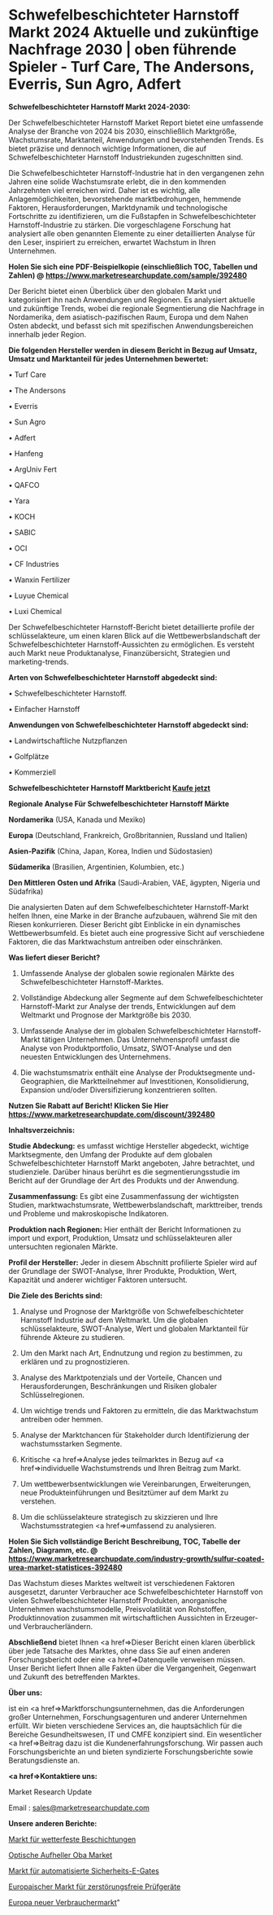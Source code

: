 # Schwefelbeschichteter Harnstoff Markt 2024 Aktuelle und zukünftige Nachfrage 2030 | oben führende Spieler - Turf Care, The Andersons, Everris, Sun Agro, Adfert

<strong>Schwefelbeschichteter Harnstoff Markt 2024-2030:</strong>

Der Schwefelbeschichteter Harnstoff Market Report bietet eine umfassende Analyse der Branche von 2024 bis 2030, einschließlich Marktgröße, Wachstumsrate, Marktanteil, Anwendungen und bevorstehenden Trends. Es bietet präzise und dennoch wichtige Informationen, die auf Schwefelbeschichteter Harnstoff Industriekunden zugeschnitten sind.

Die Schwefelbeschichteter Harnstoff-Industrie hat in den vergangenen zehn Jahren eine solide Wachstumsrate erlebt, die in den kommenden Jahrzehnten viel erreichen wird. Daher ist es wichtig, alle Anlagemöglichkeiten, bevorstehende marktbedrohungen, hemmende Faktoren, Herausforderungen, Marktdynamik und technologische Fortschritte zu identifizieren, um die Fußstapfen in Schwefelbeschichteter Harnstoff-Industrie zu stärken. Die vorgeschlagene Forschung hat analysiert alle oben genannten Elemente zu einer detaillierten Analyse für den Leser, inspiriert zu erreichen, erwartet Wachstum in Ihren Unternehmen.

<strong>Holen Sie sich eine PDF-Beispielkopie (einschließlich TOC, Tabellen und Zahlen) @
</strong><strong><a href=https://www.marketresearchupdate.com/sample/392480><strong>https://www.marketresearchupdate.com/sample/392480</u></font></a></strong></strong>

Der Bericht bietet einen Überblick über den globalen Markt und kategorisiert ihn nach Anwendungen und Regionen. Es analysiert aktuelle und zukünftige Trends, wobei die regionale Segmentierung die Nachfrage in Nordamerika, dem asiatisch-pazifischen Raum, Europa und dem Nahen Osten abdeckt, und befasst sich mit spezifischen Anwendungsbereichen innerhalb jeder Region.

<strong>Die folgenden Hersteller werden in diesem Bericht in Bezug auf Umsatz, Umsatz und Marktanteil für jedes Unternehmen bewertet:</strong>

• Turf Care

• The Andersons

• Everris

• Sun Agro

• Adfert

• Hanfeng

• ArgUniv Fert

• QAFCO

• Yara

• KOCH

• SABIC

• OCI

• CF Industries

• Wanxin Fertilizer

• Luyue Chemical

• Luxi Chemical

Der Schwefelbeschichteter Harnstoff-Bericht bietet detaillierte profile der schlüsselakteure, um einen klaren Blick auf die Wettbewerbslandschaft der Schwefelbeschichteter Harnstoff-Aussichten zu ermöglichen. Es versteht auch Markt neue Produktanalyse, Finanzübersicht, Strategien und marketing-trends.

<strong>Arten von Schwefelbeschichteter Harnstoff abgedeckt sind:</strong>

• Schwefelbeschichteter Harnstoff.

• Einfacher Harnstoff

<strong>Anwendungen von Schwefelbeschichteter Harnstoff abgedeckt sind:</strong>

• Landwirtschaftliche Nutzpflanzen

• Golfplätze

• Kommerziell

<strong>Schwefelbeschichteter Harnstoff Marktbericht <a href=https://www.marketresearchupdate.com/buynow/392480>Kaufe jetzt</a></strong>

<strong>Regionale Analyse Für Schwefelbeschichteter Harnstoff Märkte</strong>

<strong>Nordamerika</strong> (USA, Kanada und Mexiko)

<strong>Europa</strong> (Deutschland, Frankreich, Großbritannien, Russland und Italien)

<strong>Asien-Pazifik</strong> (China, Japan, Korea, Indien und Südostasien)

<strong>Südamerika</strong> (Brasilien, Argentinien, Kolumbien, etc.)

<strong>Den Mittleren</strong> <strong>Osten und Afrika</strong> (Saudi-Arabien, VAE, ägypten, Nigeria und Südafrika)

Die analysierten Daten auf dem Schwefelbeschichteter Harnstoff-Markt helfen Ihnen, eine Marke in der Branche aufzubauen, während Sie mit den Riesen konkurrieren. Dieser Bericht gibt Einblicke in ein dynamisches Wettbewerbsumfeld. Es bietet auch eine progressive Sicht auf verschiedene Faktoren, die das Marktwachstum antreiben oder einschränken.

<strong>Was liefert dieser Bericht?</strong>

1. Umfassende Analyse der globalen sowie regionalen Märkte des Schwefelbeschichteter Harnstoff-Marktes.

2. Vollständige Abdeckung aller Segmente auf dem Schwefelbeschichteter Harnstoff-Markt zur Analyse der trends, Entwicklungen auf dem Weltmarkt und Prognose der Marktgröße bis 2030.

3. Umfassende Analyse der im globalen Schwefelbeschichteter Harnstoff-Markt tätigen Unternehmen. Das Unternehmensprofil umfasst die Analyse von Produktportfolio, Umsatz, SWOT-Analyse und den neuesten Entwicklungen des Unternehmens.

4. Die wachstumsmatrix enthält eine Analyse der Produktsegmente und-Geographien, die Marktteilnehmer auf Investitionen, Konsolidierung, Expansion und/oder Diversifizierung konzentrieren sollten.

<strong>Nutzen Sie Rabatt auf Bericht! Klicken Sie Hier
</strong><strong><a href=https://www.marketresearchupdate.com/discount/392480>https://www.marketresearchupdate.com/discount/392480</b></u></font></strong></a>

<strong>Inhaltsverzeichnis:</strong>

<strong>Studie Abdeckung:</strong> es umfasst wichtige Hersteller abgedeckt, wichtige Marktsegmente, den Umfang der Produkte auf dem globalen Schwefelbeschichteter Harnstoff Markt angeboten, Jahre betrachtet, und studienziele. Darüber hinaus berührt es die segmentierungsstudie im Bericht auf der Grundlage der Art des Produkts und der Anwendung.

<strong>Zusammenfassung:</strong> Es gibt eine Zusammenfassung der wichtigsten Studien, marktwachstumsrate, Wettbewerbslandschaft, markttreiber, trends und Probleme und makroskopische Indikatoren.

<strong>Produktion nach Regionen:</strong> Hier enthält der Bericht Informationen zu import und export, Produktion, Umsatz und schlüsselakteuren aller untersuchten regionalen Märkte.

<strong>Profil der Hersteller:</strong> Jeder in diesem Abschnitt profilierte Spieler wird auf der Grundlage der SWOT-Analyse, Ihrer Produkte, Produktion, Wert, Kapazität und anderer wichtiger Faktoren untersucht.

<strong>Die Ziele des Berichts sind:</strong>

1) Analyse und Prognose der Marktgröße von Schwefelbeschichteter Harnstoff Industrie auf dem Weltmarkt.
Um die globalen schlüsselakteure, SWOT-Analyse, Wert und globalen Marktanteil für führende Akteure zu studieren.

2) Um den Markt nach Art, Endnutzung und region zu bestimmen, zu erklären und zu prognostizieren.

3) Analyse des Marktpotenzials und der Vorteile, Chancen und Herausforderungen, Beschränkungen und Risiken globaler Schlüsselregionen.

4) Um wichtige trends und Faktoren zu ermitteln, die das Marktwachstum antreiben oder hemmen.

5) Analyse der Marktchancen für Stakeholder durch Identifizierung der wachstumsstarken Segmente.

6) Kritische <a href=>Analyse</a> jedes teilmarktes in Bezug auf <a href=>individuelle</a> Wachstumstrends und Ihren Beitrag zum Markt.

7) Um wettbewerbsentwicklungen wie Vereinbarungen, Erweiterungen, neue Produkteinführungen und Besitztümer auf dem Markt zu verstehen.

8) Um die schlüsselakteure strategisch zu skizzieren und Ihre Wachstumsstrategien <a href=>umfassend</a> zu analysieren.

<strong>Holen Sie Sich vollständige Bericht Beschreibung, TOC, Tabelle der Zahlen, Diagramm, etc. @ </strong><strong><a href=https://www.marketresearchupdate.com/industry-growth/sulfur-coated-urea-market-statistices-392480>https://www.marketresearchupdate.com/industry-growth/sulfur-coated-urea-market-statistices-392480</a></font></strong>

Das Wachstum dieses Marktes weltweit ist verschiedenen Faktoren ausgesetzt, darunter Verbraucher ace Schwefelbeschichteter Harnstoff von vielen Schwefelbeschichteter Harnstoff Produkten, anorganische Unternehmen wachstumsmodelle, Preisvolatilität von Rohstoffen, Produktinnovation zusammen mit wirtschaftlichen Aussichten in Erzeuger-und Verbraucherländern.

<strong>Abschließend</strong> bietet Ihnen <a href=>Dieser</a> Bericht einen klaren überblick über jede Tatsache des Marktes, ohne dass Sie auf einen anderen Forschungsbericht oder eine <a href=>Datenquelle</a> verweisen müssen. Unser Bericht liefert Ihnen alle Fakten über die Vergangenheit, Gegenwart und Zukunft des betreffenden Marktes.

<strong>Über uns:</strong>

 ist ein <a href=>Marktfors</a>chungsunternehmen, das die Anforderungen großer Unternehmen, Forschungsagenturen und anderer Unternehmen erfüllt. Wir bieten verschiedene Services an, die hauptsächlich für die Bereiche Gesundheitswesen, IT und CMFE konzipiert sind. Ein wesentlicher <a href=>Beitrag</a> dazu ist die Kundenerfahrungsforschung. Wir passen auch Forschungsberichte an und bieten syndizierte Forschungsberichte sowie Beratungsdienste an.

<strong><a href=>Kontaktiere uns:</a></strong>

Market Research Update

Email : sales@marketresearchupdate.com

<strong>Unsere anderen Berichte:</strong>

<a href=https://www.linkedin.com/pulse/weatherable-coatings-market-2023-top>Markt für wetterfeste Beschichtungen</a>

<a href=https://www.linkedin.com/pulse/optical-brightening-agents-oba-market-1f>Optische Aufheller Oba Market</a>

<a href=https://www.linkedin.com/pulse/automated-security-e-gate-market-sizing-up-anticipating>Markt für automatisierte Sicherheits-E-Gates</a>

<a href=https://www.linkedin.com/pulse/europe-nondestructive-testing-equipment-market-1f>Europaischer Markt für zerstörungsfreie Prüfgeräte</a>

<a href=https://www.linkedin.com/pulse/europe-new-consumer-iam-market-demand-s7b7f/>Europa neuer Verbrauchermarkt</a>"
